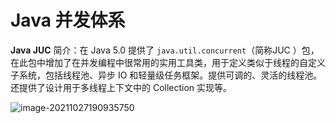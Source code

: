 # Java 并发体系

**Java JUC** 简介：在 Java 5.0 提供了 `java.util.concurrent`（简称JUC ）包，在此包中增加了在并发编程中很常用的实用工具类，用于定义类似于线程的自定义子系统，包括线程池、异步 IO 和轻量级任务框架。提供可调的、灵活的线程池。还提供了设计用于多线程上下文中的 Collection 实现等。

![image-20211027190935750](//tiancixiong.coding.net/p/atips-cdn/d/atips-cdn/git/raw/images/images/java/concurrent/java-juc-overview.png)

